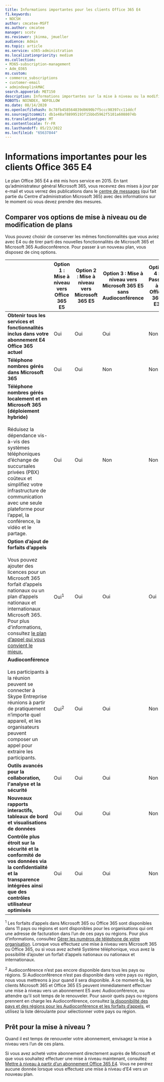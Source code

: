 ```yaml
---
title: Informations importantes pour les clients Office 365 E4
f1.keywords:
- NOCSH
author: cmcatee-MSFT
ms.author: cmcatee
manager: scotv
ms.reviewer: jkinma, jmueller
audience: Admin
ms.topic: article
ms.service: o365-administration
ms.localizationpriority: medium
ms.collection:
- M365-subscription-management
- Adm_O365
ms.custom:
- commerce_subscriptions
- customer-email
- admindeeplinkMAC
search.appverid: MET150
description: Informations importantes sur la mise à niveau ou la modification des plans pour les clients disposant d’un abonnement Office 365 E4.
ROBOTS: NOINDEX, NOFOLLOW
ms.date: 08/14/2020
ms.openlocfilehash: 8c78fb458564839d0690b7f5ccc98397cc11ddcf
ms.sourcegitcommit: db1e48af88995193f15bbd5962f5101a6088074b
ms.translationtype: MT
ms.contentlocale: fr-FR
ms.lasthandoff: 05/23/2022
ms.locfileid: "65637844"
---
```

# <a name="important-information-for-office-365-e4-customers"></a>Informations importantes pour les clients Office 365 E4

Le plan Office 365 E4 a été mis hors service en 2015. En tant qu’administrateur général Microsoft 365, vous recevrez des mises à jour par e-mail et vous verrez des publications dans le <a href="https://go.microsoft.com/fwlink/p/?linkid=2070717" target="_blank">centre de messages</a> (qui fait partie du Centre d'administration Microsoft 365) avec des informations sur le moment où vous devez prendre des mesures.

## <a name="compare-your-options-for-upgrading-or-changing-plans"></a>Comparer vos options de mise à niveau ou de modification de plans

Vous pouvez choisir de conserver les mêmes fonctionnalités que vous aviez avec E4 ou de tirer parti des nouvelles fonctionnalités de Microsoft 365 et Microsoft 365 Audioconférence. Pour passer à un nouveau plan, vous disposez de cinq options.

|  | Option 1 : Mise à niveau vers Office 365 E5 | Option 2 : Mise à niveau vers Microsoft 365 E5 | Option 3 : Mise à niveau vers Microsoft 365 E5 sans Audioconférence | Option 4 : Passer à Office 365 E3 | Option 5 : Passer à Microsoft 365 E3 |
|-|-|-|-|-|-|
| **Obtenir tous les services et fonctionnalités inclus dans votre abonnement E4 Office 365 actuel** | Oui | Oui | Oui | Non | Non |
| **Téléphone nombres gérés dans Microsoft 365** | Oui | Oui | Non | Non | Non |
| **Téléphone nombres gérés localement et en Microsoft 365 (déploiement hybride)**<br/><br/>Réduisez la dépendance vis-à-vis des systèmes téléphoniques d’échange de succursales privées (PBX) coûteux et simplifiez votre infrastructure de communication avec une seule plateforme pour l’appel, la conférence, la vidéo et le partage. | Oui | Oui | Non | Non | Non |
| **Option d’ajout de forfaits d’appels**<br/><br/>Vous pouvez ajouter des licences pour un Microsoft 365 forfait d’appels nationaux ou un plan d’appels nationaux et internationaux Microsoft 365. Pour plus d’informations, consultez [le plan d’appel qui vous convient le mieux.](/MicrosoftTeams/calling-plan-landing-page) | Oui<sup>1</sup> | Oui | Oui | Oui | Oui |
| **Audioconférence**<br/><br/>Les participants à la réunion peuvent se connecter à Skype Entreprise réunions à partir de pratiquement n’importe quel appareil, et les organisateurs peuvent composer un appel pour extraire les participants. | Oui<sup>2</sup> | Oui | Oui | Non | Non |
| **Outils avancés pour la collaboration, l'analyse et la sécurité** | Oui | Oui | Oui | Non | Non |
| **Nouveaux rapports interactifs, tableaux de bord et visualisations de données** | Oui | Oui | Oui | Non | Non |
| **Contrôle plus étroit sur la sécurité et la conformité de vos données via la confidentialité et la transparence intégrées ainsi que des contrôles utilisateur optimisés** | Oui | Oui | Oui | Non | Oui |

<sup>1</sup> Les forfaits d’appels dans Microsoft 365 ou Office 365 sont disponibles dans 11 pays ou régions et sont disponibles pour les organisations qui ont une adresse de facturation dans l’un de ces pays ou régions. Pour plus d’informations, consultez [Gérer les numéros de téléphone de votre organisation](/microsoftteams/manage-phone-numbers-for-your-organization/manage-phone-numbers-for-your-organization). Lorsque vous effectuez une mise à niveau vers Microsoft 365 ou Office 365, ou si vous avez acheté Système téléphonique, vous avez la possibilité d’ajouter un forfait d’appels nationaux ou nationaux et internationaux.

<sup>2</sup> Audioconférence n’est pas encore disponible dans tous les pays ou régions. Si Audioconférence n’est pas disponible dans votre pays ou région, nous vous mettreons à jour quand il sera disponible. À ce moment-là, les clients Microsoft 365 et Office 365 E5 peuvent immédiatement effectuer une mise à niveau vers un abonnement E5 avec Audioconférence, ou attendre qu’il soit temps de le renouveler. Pour savoir quels pays ou régions prennent en charge les Audioconférence, consultez [la disponibilité des pays et des régions pour les Audioconférence et les forfaits d’appels](/microsoftteams/country-and-region-availability-for-audio-conferencing-and-calling-plans/country-and-region-availability-for-audio-conferencing-and-calling-plans), et utilisez la liste déroulante pour sélectionner votre pays ou région.

## <a name="ready-to-upgrade"></a>Prêt pour la mise à niveau ?

Quand il est temps de renouveler votre abonnement, envisagez la mise à niveau vers l’un de ces plans.

Si vous avez acheté votre abonnement directement auprès de Microsoft et que vous souhaitez effectuer une mise à niveau maintenant, consultez [Mettre à niveau à partir d’un abonnement Office 365 E4](upgrade-Office-365-E4.md). Vous ne perdrez aucune donnée lorsque vous effectuez une mise à niveau d’E4 vers un nouveau plan.
